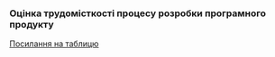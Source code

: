 ### Оцінка трудомісткості процесу розробки програмного продукту
[Посилання на таблицю](https://docs.google.com/spreadsheets/d/1cFyHK1Z1bZNAtWuCh2nZvpVBn9QQsjorWt3Ad0G1f94/edit?usp=sharing)
